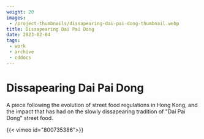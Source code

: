 ```yaml
---
weight: 20
images:
 - /project-thumbnails/dissapearing-dai-pai-dong-thumbnail.webp
title: Dissapearing Dai Pai Dong
date: 2023-02-04
tags: 
 - work
 - archive
 - cddocs
---
```


# Dissapearing Dai Pai Dong

A piece following the evolution of street food regulations in Hong Kong, and the impact that has had on the slowly dissapearing tradition of "Dai Pai Dong" street food. 

 {{< vimeo id="800735386">}}
